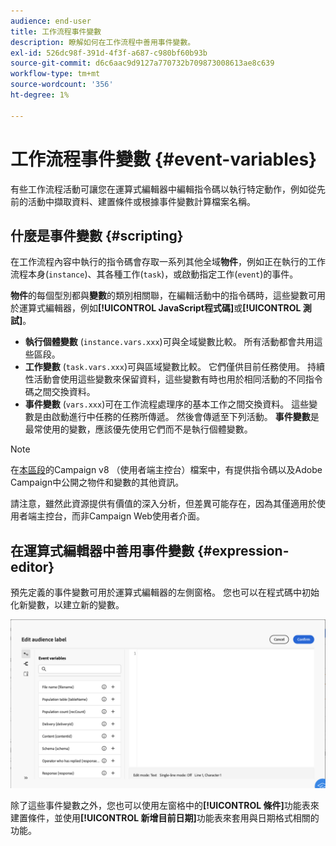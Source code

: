 ```yaml
---
audience: end-user
title: 工作流程事件變數
description: 瞭解如何在工作流程中善用事件變數。
exl-id: 526dc98f-391d-4f3f-a687-c980bf60b93b
source-git-commit: d6c6aac9d9127a770732b709873008613ae8c639
workflow-type: tm+mt
source-wordcount: '356'
ht-degree: 1%

---
```


# 工作流程事件變數 {#event-variables}

有些工作流程活動可讓您在運算式編輯器中編輯指令碼以執行特定動作，例如從先前的活動中擷取資料、建置條件或根據事件變數計算檔案名稱。

## 什麼是事件變數 {#scripting}

在工作流程內容中執行的指令碼會存取一系列其他全域&#x200B;**物件**，例如正在執行的工作流程本身(`instance`)、其各種工作(`task`)，或啟動指定工作(`event`)的事件。

**物件**&#x200B;的每個型別都與&#x200B;**變數**&#x200B;的類別相關聯，在編輯活動中的指令碼時，這些變數可用於運算式編輯器，例如&#x200B;**[!UICONTROL JavaScript程式碼]**&#x200B;或&#x200B;**[!UICONTROL 測試]**。

* **執行個體變數** (`instance.vars.xxx`)可與全域變數比較。 所有活動都會共用這些區段。
* **工作變數** (`task.vars.xxx`)可與區域變數比較。 它們僅供目前任務使用。 持續性活動會使用這些變數來保留資料，這些變數有時也用於相同活動的不同指令碼之間交換資料。
* **事件變數** (`vars.xxx`)可在工作流程處理序的基本工作之間交換資料。 這些變數是由啟動進行中任務的任務所傳遞。 然後會傳遞至下列活動。 **事件變數**&#x200B;是最常使用的變數，應該優先使用它們而不是執行個體變數。

>[!NOTE]
>
>在[本區段](https://experienceleague.adobe.com/zh-hant/docs/campaign/automation/workflows/advanced-management/javascript-scripts-and-templates)的Campaign v8 （使用者端主控台）檔案中，有提供指令碼以及Adobe Campaign中公開之物件和變數的其他資訊。
>
>請注意，雖然此資源提供有價值的深入分析，但差異可能存在，因為其僅適用於使用者端主控台，而非Campaign Web使用者介面。

## 在運算式編輯器中善用事件變數 {#expression-editor}

預先定義的事件變數可用於運算式編輯器的左側窗格。 您也可以在程式碼中初始化新變數，以建立新的變數。

![在運算式編輯器的左側窗格中顯示預先定義之事件變數的熒幕擷圖](assets/event-variables.png)

除了這些事件變數之外，您也可以使用左窗格中的&#x200B;**[!UICONTROL 條件]**&#x200B;功能表來建置條件，並使用&#x200B;**[!UICONTROL 新增目前日期]**&#x200B;功能表來套用與日期格式相關的功能。